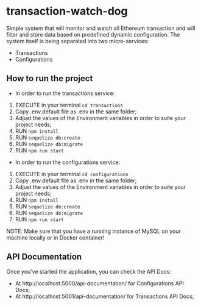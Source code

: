 # transaction-watch-dog
Simple system that will monitor and watch all Ethereum transaction and will filter and store data based on predefined dynamic configuration. The system itself is being separated into two micro-services:
* Transactions
* Configurations

## How to run the project
* In order to run the transactions service:
1. EXECUTE in your terminal `cd transactions`
2. Copy .env.default file as .env in the same folder;
3. Adjust the values of the Environment variables in order to suite your project needs;
4. RUN `npm install`
5. RUN `sequelize db:create`
6. RUN `sequelize db:migrate`
7. RUN `npm run start`

* In order to run the configurations service:
1. EXECUTE in your terminal `cd configurations`
2. Copy .env.default file as .env in the same folder;
3. Adjust the values of the Environment variables in order to suite your project needs;
4. RUN `npm install`
5. RUN `sequelize db:create`
6. RUN `sequelize db:migrate`
7. RUN `npm run start`

NOTE: Make sure that you have a running instance of MySQL on your machine locally or in Docker container!

## API Documentation
Once you've started the application, you can check the API Docs: 
* At http://localhost:5000/api-documentation/ for Configurations API Docs;
* At http://localhost:5001/api-documentation/ for Transactions API Docs;
